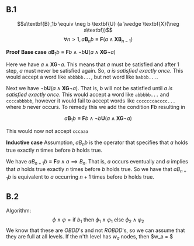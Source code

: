 ## B.1
$$a\textbf{B}_1b \equiv \neg b \textbf{U} (a \wedge \textbf{X}(\neg a\textbf))$$
$$\forall n > 1, a\textbf{B}_nb \equiv \textbf{F}(a \wedge \textbf{XB}_{n-1})$$

**Proof**
**Base case**
$a\textbf{B}_1b \equiv \textbf{F}b \wedge \neg b \textbf{U} (a \wedge \textbf{XG} \neg a)$

Here we have $a \wedge \textbf{XG}\neg a$. This means that $a$ must be satisfied and after 1 step, $a$ must never be satisfied again. So, *a is satisfied exactly once*. This would accept a word like `abbbbb...`, but not word like `babbb...`.

Next we have $\neg b \textbf{U}(a \wedge \textbf{XG}\neg a$). That is, $b$ will not be satisfied until *a is satisfied exactly once*. This would accept a word like `abbbbb...` and `ccccabbbbb`, however it would fail to accept words like `cccccccacccc...` where $b$ never occurs. To remedy this we add the condition $\textbf{F}b$ resulting in

$$a\textbf{B}_1b \equiv \textbf{F}b \wedge \neg b \textbf{U} (a \wedge \textbf{XG} \neg a)$$

This would now not accept `cccaaa`

**Inductive case**
Assumption, $aB_nb$ is the operator that specifies that $a$ holds true exactly $n$ times before $b$ holds true.

We have $aB_{n+1}b \equiv \textbf{F}a \wedge a \implies B_{n}$. That is, $a$ occurs eventually and $a$ implies that $a$ holds true exactly $n$ times before $b$ holds true. So we have that $aB_{n+1}b$ is equivalent to $a$ occurring $n+1$ times before $b$ holds true.

## B.2
Algorithm:
$$\phi \wedge \varphi = \text{if } b_1 \text{ then } \phi_1 \wedge \varphi_1 \text{ else } \phi_2 \wedge \varphi_2$$
We know that these are $OBDD$'s and not $ROBDD$'s, so we can assume that they are full at all levels. If the n'th level has $w_a$ nodes, then $w_a = $ 